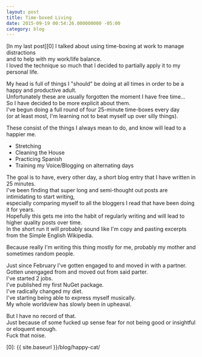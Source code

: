 ```yaml
---
layout: post
title: Time-boxed Living
date: 2015-09-19 00:54:26.000000000 -05:00
category: blog
---
```


[In my last post][0] I talked about using time-boxing at work to manage distractions   
and to help with my work/life balance.  
I loved the technique so much that I decided to partially apply it to my personal life.  

My head is full of things I "should" be doing at all times in order to be a happy and productive adult.  
Unfortunately these are usually forgotten the moment I have free time...  
So I have decided to be more explicit about them.   
I've begun doing a full round of four 25-minute time-boxes every day    
(or at least most, I'm learning not to beat myself up over silly things).    

These consist of the things I always mean to do, and know will lead to a happier me. 

- Stretching
- Cleaning the House
- Practicing Spanish
- Training my Voice/Blogging on alternating days

The goal is to have, every other day, a short blog entry that I have written in 25 minutes.  
I've been finding that super long and semi-thought out posts are intimidating to start writing,  
especially comparing myself to all the bloggers I read that have been doing it for years.  
Hopefully this gets me into the habit of regularly writing and will lead to higher quality posts over time.  
In the short run it will probably sound like I'm copy and pasting excerpts from the Simple English Wikipedia.  

Because really I'm writing this thing mostly for me, probably my mother and sometimes random people.

Just since February I've gotten engaged to and moved in with a partner.  
Gotten unengaged from and moved out from said parter.  
I've started 2 jobs.  
I've published my first NuGet package.  
I've radically changed my diet.  
I've starting being able to express myself musically.  
My whole worldview has slowly been in upheaval.  

But I have no record of that.  
Just because of some fucked up sense fear for not being good or insightful or eloquent enough.  
Fuck that noise.  


[0]: {{ site.baseurl }}/blog/happy-cat/
